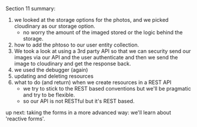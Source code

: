 Section 11 summary:

1. we looked at the storage options for the photos, and we picked cloudinary as our storage option.
    * no worry the amount of the imaged stored or the logic behind the storage.
2. how to add the phtoso to our user entity collection.
3. We took a look at using a 3rd party API so that we can security send our images via our API and the user authenticate and then we send the image to cloudinary and get the response back.
4. we used the debugger (again)
5. updating and deleting resources
6. what to do (and return) when we create resources in a REST API 
    * we try to stick to the REST based conventions but we'll be pragmatic and try to be flexible.
    * so our API is not RESTful but it's REST based.

up next: taking the forms in a more advanced way: we'll learn about 'reactive forms'.

